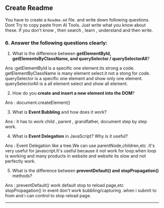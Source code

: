## Create Readme

You have to create a `Readme.md` file. and write down following questions. Dont Try to copy paste from AI Tools. Just write what you know about these. If you don't know , then search , learn , understand and then write.

### 6. Answer the following questions clearly:

1. What is the difference between **getElementById, getElementsByClassName, and querySelector / querySelectorAll**?

Ans :getElementById is a specific one element.its strong a code.
     getElementByClassName is many element select.it not a stong for code.
     querySelector is a specific one element and show only one element.
     querySelectorAll is a all element select and show all element.
     
2. How do you **create and insert a new element into the DOM**?

Ans : document.createElement() 

3. What is **Event Bubbling** and how does it work?

Ans : it has to work child , parent , grandfather, document step by step work.

4. What is **Event Delegation** in JavaScript? Why is it useful?

Ans : Event Delegation like a tree.We can use parentNode,children,etc .It's very useful for javascript.It's useful because 
      it not work for loop.when loop is working and many products in website and website its slow and not perfectly work.

5. What is the difference between **preventDefault() and stopPropagation()** methods?

Ans :  preventDefault() work default stop to reload page,etc
       stopPropagation() in event don't work bubbling/capturing .when i submit to from and i can control to stop reload page. 

---
